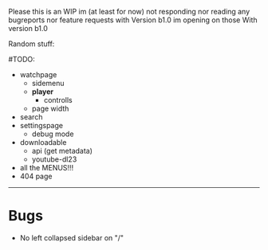 Please this is an WIP
im (at least for now) not responding nor reading any bugreports nor feature requests
with Version b1.0 im opening on those
With version b1.0

Random stuff:

#TODO:

- watchpage
  - sidemenu
  - **player**
    - controlls
  - page width
- search
- settingspage
  - debug mode
- downloadable
  - api (get metadata)
  - youtube-dl23
- all the MENUS!!!
- 404 page


---
# Bugs

- No left collapsed sidebar on "/"
